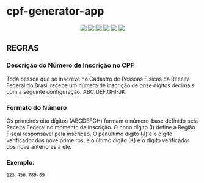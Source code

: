 # cpf-generator-app

<p align="center">
  <img src="https://img.shields.io/badge/Node.js-43853D?style=for-the-badge&logo=node.js&logoColor=white" />  
  <img src = "https://img.shields.io/badge/javascript-%23323330.svg?style=for-the-badge&logo=javascript&logoColor=%23F7DF1E"/>
  <img src="https://img.shields.io/badge/html5-%23E34F26.svg?style=for-the-badge&logo=html5&logoColor=white" />
  <img src="https://img.shields.io/badge/css-%231572B6.svg?style=for-the-badge&logo=css3&logoColor=white" />
  <img src="https://img.shields.io/badge/CONCLUÍDO-green?logo=github&label=STATUS" />
   <img src="https://img.shields.io/badge/ON-green?logo=github&label=GITPAGE" />
</p>


## REGRAS
### Descrição do Número de Inscrição no CPF

Toda pessoa que se inscreve no Cadastro de Pessoas Físicas da Receita Federal do Brasil recebe um número de inscrição de onze dígitos decimais com a seguinte configuração: ABC.DEF.GHI-JK.

### Formato do Número

Os primeiros oito dígitos (ABCDEFGH) formam o número-base definido pela Receita Federal no momento da inscrição. O nono dígito (I) define a Região Fiscal responsável pela inscrição. O penúltimo dígito (J) é o dígito verificador dos nove primeiros, e o último dígito (K) é o dígito verificador dos nove anteriores a ele.

### Exemplo:
```plaintext
123.456.789-09
